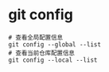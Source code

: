 # git config

```shell
# 查看全局配置信息
git config --global --list
# 查看当前仓库配置信息
git config --local --list
```